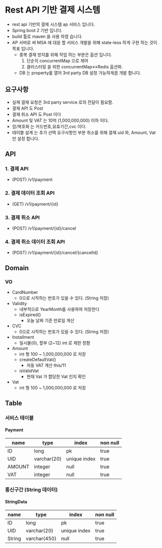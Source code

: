 # Rest API 기반 결제 시스템

- rest api 기반의 결제 시스템 ap 서비스 입니다.
- Spring boot 2 기반 입니다.
- build 툴로 maven 을  사용 하였 습니다.
- AP 서버로 써 MSA 에 대응 할 서비스 개발을 위해 state-less 하게 구현 하는 것이 목표 입니다.
  - 중복 결재 방지를 위해 작업 하는 부분은 옵션 입니다.
    1. 단순히 concurrentMap 으로 제어
    2. 클러스터링 을 위한 concurrentMap<->Redis 옵션화.
  - DB 는 property를 열어 3rd party DB 설정 가능하게끔 개발 합니다.
    
## 요구사항

- 실제 결재 요청은 3rd party service 로의 전달이 필요함.
- 결재 API 도 Post
- 결재 취소 API 도 Post 이다
- Amount 및 VAT 는 10억 (1,000,000,000) 이하 이다.
- 암/복호화 는 카드번호,유효기간,cvc 이다.
- 테이블 설계 는 추가 선택 요구사항인 부분 취소를 위해 결재 uid 와, Amount, Vat 만 설정 합니다.

## API

### 1. 결제 API

- (POST) /v1/payment

### 2. 결제 데이터 조회 API

- (GET) /v1/payment/{id}

### 3. 결제 취소 API

- (POST) /v1/payment/{id}/cancel

### 4. 결제 취소 데이터 조회 API

- (POST) /v1/payment/{id}/cancel/{cancelId}

## Domain

### VO

- CardNumber
  - 0으로 시작하는 번호가 있을 수 있다. (String 저장)
- Validity
  - 내부적으로 YearMonth를 사용하여 저장한다
  - isExpired()
    - 오늘 날짜 기준 만료일 계산
- CVC
  - 0으로 시작하는 번호가 있을 수 있다. (String 저장)
- Installment
  - 일시불(0), 할부 (2~12) int 로 제한 정함
- Amount
  - int 형 100 ~ 1,000,000,000 로 저장
  - createDefaultVat()
    - 자동 VAT 계산 this/11 
  - isValidVat
    - 현재 Vat 가 합당한 Vat 인지 확인
- Vat
  - int 형 100 ~ 1,000,000,000 로 저장

## Table

### 서비스 테이블

#### Payment

|name|type|index|non null|
|---|---|---|---|
|ID|long|pk|true|
|UID|varchar(20)|unique index|true|
|AMOUNT|integer|null|true|
|VAT|integer|null|true|
  
### 통신구간 (String 데이터)

#### StringData

|name|type|index|non null|
|---|---|---|---|
|ID|long|pk|true|
|UID|varchar(20)|unique index|true|
|String|varchar(450)|null|true|
